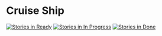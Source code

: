 # Cruise Ship
[![Stories in Ready](https://badge.waffle.io/nomycao/Cruise_Ship.png?label=ready&title=Ready)](http://waffle.io/nomycao/Cruise_Ship)
[![Stories in In Progress](https://badge.waffle.io/nomycao/Cruise_Ship.png?label=In%20Progress&title=In%20Progress)](http://waffle.io/nomycao/Cruise_Ship)
[![Stories in Done](https://badge.waffle.io/nomycao/Cruise_Ship.png?label=Done&title=Done)](http://waffle.io/nomycao/Cruise_Ship)
